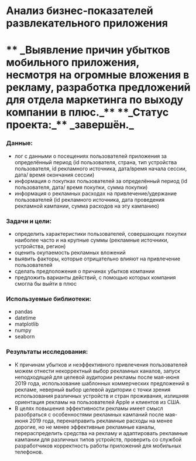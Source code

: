 <h1> Анализ бизнес-показателей развлекательного приложения <h1>
    ** _Выявление причин убытков мобильного приложения, несмотря на огромные вложения в рекламу, разработка предложений для отдела маркетинга по выходу компании в плюс._**
    **_Статус проекта:_** _завершён._

<h3> Данные: </h3>
    <ul>
        <li> лог с данными о посещениях пользователей приложения за определённый период (id пользователя, страна, тип устройства пользователя, id рекламного источника, дата/время начала сессии, дата/ время окончания сессии) </li>
        <li> информация о покупках пользователей за определённый период (id пользователя, дата/ время покупки, сумма покупки) </li> 
        <li> информация о рекламных расходах на привлечение/удержание пользователей (id рекламного источника,
дата проведения рекламной кампании, сумма расходов на эту кампанию) </li>
    </ul> 
    
<h3> Задачи и цели: </h3>
    <ul>
        <li> определить характеристики пользователей, совершающих покупки наиболее часто и на крупные суммы (рекламные источники, устройства, регион) </li>
        <li> оценить окупаемость рекламных вложений </li>
        <li> выявить факторы, которые отрицательно влияют на привлечение пользователей </li>
        <li> сделать предположения о причинах убытков компании </li>
        <li> предложить варианты действий, с помощью которых компания смогла бы выйти в плюс </li> 
    </ul>
    
<h3> Используемые библиотеки: </h3>
    <ul>
        <li> pandas </li>
        <li> datetime </li>
        <li> matplotlib </li>
        <li> numpy </li>
        <li> seaborn </li>
    </ul>    
    
<h3> Результаты исследования: </h3>
    <ul> 
        <li> К причинам убытков и неэффективного привлечения пользователей можем отнести некорректный выбор рекламных каналов, запуск неподходящей для целевой аудитории рекламы после мая-июня 2019 года, использование шаблонных коммерческих предложений в рекламе, неверный выбор целевой аудитории с точки зрения использования различных устройств и стран проживания, излишняя ориентация рекламы на пользователей Apple и клиентов из США. </li> 
        <li> В целях повышения эффективности рекламы имеет смысл разобраться с особенностями рекламных кампаний после мая-июня 2019 года, перенаправить рекламные расходы на менее дорогие, но не менее эффективные рекламные каналы, перераспределить средства на рекламу и адаптировать рекламные кампании для различных типов устройств, проверить со службой разработчиков корректность работы приложений для мобильных телефонов. </li>
    </ul>
